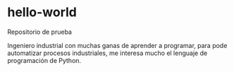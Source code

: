 # hello-world

Repositorio de prueba

Ingeniero industrial con muchas ganas de aprender a programar, para pode automatizar procesos industriales, me interesa mucho el lenguaje de programación de Python.
